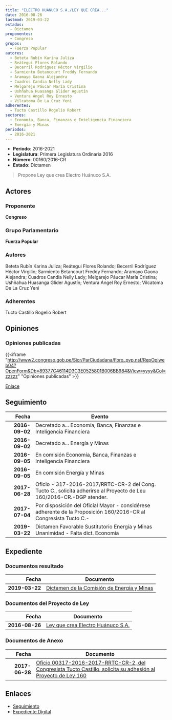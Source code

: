 ```yaml
---
title: "ELECTRO HUÁNUCO S.A./LEY QUE CREA..."
date: 2016-08-26
lastmod: 2019-03-22
estados: 
  - Dictamen
proponentes: 
  - Congreso
grupos: 
  - Fuerza Popular
autores: 
  - Beteta Rubín Karina Juliza
  - Reátegui Flores Rolando
  - Becerril Rodríguez Héctor Virgilio
  - Sarmiento Betancourt Freddy Fernando
  - Aramayo Gaona Alejandra
  - Cuadros Candia Nelly Lady
  - Melgarejo Páucar María Cristina
  - Ushñahua Huasanga Glider Agustín
  - Ventura Ángel Roy Ernesto
  - Vilcatoma De La Cruz Yeni
adherentes: 
  - Tucto Castillo Rogelio Robert
sectores: 
  - Economía, Banca, Finanzas e Inteligencia Financiera
  - Energía y Minas
periodos: 
  - 2016-2021
---
```


- **Periodo**: 2016-2021
- **Legislatura**: Primera Legislatura Ordinaria 2016
- **Número**: 00160/2016-CR
- **Estado**: Dictamen

> Propone Ley que crea Electro Huánuco S.A.


## Actores

### Proponente

**Congreso**

### Grupo Parlamentario

**Fuerza Popular**

### Autores

Beteta Rubín Karina Juliza; Reátegui Flores Rolando; Becerril Rodríguez Héctor Virgilio; Sarmiento Betancourt Freddy Fernando; Aramayo Gaona Alejandra; Cuadros Candia Nelly Lady; Melgarejo Páucar María Cristina; Ushñahua Huasanga Glider Agustín; Ventura Ángel Roy Ernesto; Vilcatoma De La Cruz Yeni

### Adherentes

Tucto Castillo Rogelio Robert


## Opiniones

### Opiniones publicadas

{{<iframe "http://www2.congreso.gob.pe/Sicr/ParCiudadana/Foro_pvp.nsf/RepOpiweb04?OpenForm&Db=89377C46114D3C3E0525801B006BB984&View=yyyy&Col=zzzzz" "Opiniones publicadas" >}}

[Enlace](http://www2.congreso.gob.pe/Sicr/ParCiudadana/Foro_pvp.nsf/RepOpiweb04?OpenForm&Db=89377C46114D3C3E0525801B006BB984&View=yyyy&Col=zzzzz)

## Seguimiento

| Fecha | Evento |
|------:|--------|
| **2016-09-02** | Decretado a... Economía, Banca, Finanzas e Inteligencia Financiera|
| **2016-09-02** | Decretado a... Energía y Minas|
| **2016-09-05** | En comisión Economía, Banca, Finanzas e Inteligencia Financiera|
| **2016-09-05** | En comisión Energía y Minas|
| **2017-06-28** | Oficio - 317-2016-2017/RRTC-CR-2 del Cong. Tucto C., solicita adherirse al Proyecto de Leu 160/2016-CR.-DGP atender.|
| **2017-07-04** | Por disposición del Oficial Mayor - considérese adherente de la Proposición 160/2016-CR al Congresista Tucto C.-|
| **2019-03-22** | Dictamen Favorable Sustitutorio Energía y Minas Unanimidad - Falta dict. Economía|


## Expediente


### Documentos resultado

| Fecha | Documento |
|------:|--------|
| **2019-03-22** | [Dictamen de la Comisión de Energía y Minas](http://www.leyes.congreso.gob.pe/Documentos/2016_2021/Dictamenes/Proyectos_de_Ley/00160DC11MAY20190322.pdf) |

### Documentos del Proyecto de Ley

| Fecha | Documento |
|------:|--------|
| **2016-08-26** | [Ley que crea Electro Huánuco S.A.](http://www.leyes.congreso.gob.pe/Documentos/2016_2021/Proyectos_de_Ley_y_de_Resoluciones_Legislativas/PL0016020160826..pdf) |

### Documentos de Anexo

| Fecha | Documento |
|------:|--------|
| **2017-06-28** | [Oficio 00317-2016-2017-RRTC-CR-2, del Congresista Tucto Castillo, solicita su adhesión al Proyecto de Ley 160](http://www.leyes.congreso.gob.pe/Documentos/2016_2021/Adhesiones/Proyectos_de_Ley/OFICIO-00317-2016-2017-RRTC-CR-2.pdf) |

## Enlaces 

- [Seguimiento](http://www2.congreso.gob.pe/Sicr/TraDocEstProc/CLProLey2016.nsf/f7fff46988ca05b1052578e100829cc7/6ab81279509ad6d00525801b00766849?OpenDocument)
- [Expediente Digital](http://www2.congreso.gob.pe/Sicr/TraDocEstProc/CLProLey2016.nsf/f7fff46988ca05b1052578e100829cc7/6ab81279509ad6d00525801b00766849?OpenDocument&Click=05257FB7005EB655.eb71d0cf91d8294e05256cdf006b5706/$Body/0.1C6C)
